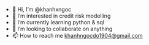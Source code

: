 - 👋 Hi, I’m @khanhxngoc
- 👀 I’m interested in credit risk modelling
- 🌱 I’m currently learning python & sql
- 💞️ I’m looking to collaborate on anything
- 📫 How to reach me khanhngocdo1904@gmail.com

<!---
khanhxngoc/khanhxngoc is a ✨ special ✨ repository because its `README.md` (this file) appears on your GitHub profile.
You can click the Preview link to take a look at your changes.
--->
